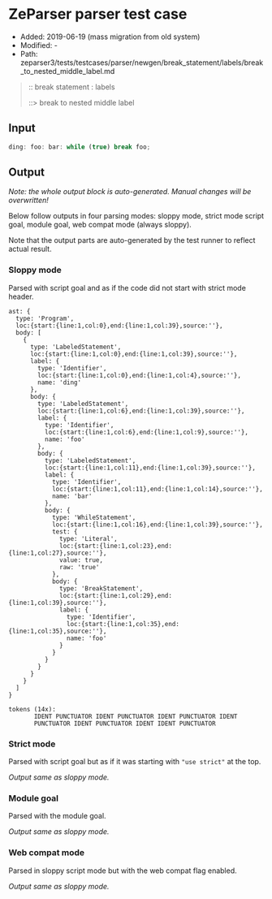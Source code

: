 # ZeParser parser test case

- Added: 2019-06-19 (mass migration from old system)
- Modified: -
- Path: zeparser3/tests/testcases/parser/newgen/break_statement/labels/break_to_nested_middle_label.md

> :: break statement : labels
>
> ::> break to nested middle label

## Input

`````js
ding: foo: bar: while (true) break foo;
`````

## Output

_Note: the whole output block is auto-generated. Manual changes will be overwritten!_

Below follow outputs in four parsing modes: sloppy mode, strict mode script goal, module goal, web compat mode (always sloppy).

Note that the output parts are auto-generated by the test runner to reflect actual result.

### Sloppy mode

Parsed with script goal and as if the code did not start with strict mode header.

`````
ast: {
  type: 'Program',
  loc:{start:{line:1,col:0},end:{line:1,col:39},source:''},
  body: [
    {
      type: 'LabeledStatement',
      loc:{start:{line:1,col:0},end:{line:1,col:39},source:''},
      label: {
        type: 'Identifier',
        loc:{start:{line:1,col:0},end:{line:1,col:4},source:''},
        name: 'ding'
      },
      body: {
        type: 'LabeledStatement',
        loc:{start:{line:1,col:6},end:{line:1,col:39},source:''},
        label: {
          type: 'Identifier',
          loc:{start:{line:1,col:6},end:{line:1,col:9},source:''},
          name: 'foo'
        },
        body: {
          type: 'LabeledStatement',
          loc:{start:{line:1,col:11},end:{line:1,col:39},source:''},
          label: {
            type: 'Identifier',
            loc:{start:{line:1,col:11},end:{line:1,col:14},source:''},
            name: 'bar'
          },
          body: {
            type: 'WhileStatement',
            loc:{start:{line:1,col:16},end:{line:1,col:39},source:''},
            test: {
              type: 'Literal',
              loc:{start:{line:1,col:23},end:{line:1,col:27},source:''},
              value: true,
              raw: 'true'
            },
            body: {
              type: 'BreakStatement',
              loc:{start:{line:1,col:29},end:{line:1,col:39},source:''},
              label: {
                type: 'Identifier',
                loc:{start:{line:1,col:35},end:{line:1,col:35},source:''},
                name: 'foo'
              }
            }
          }
        }
      }
    }
  ]
}

tokens (14x):
       IDENT PUNCTUATOR IDENT PUNCTUATOR IDENT PUNCTUATOR IDENT
       PUNCTUATOR IDENT PUNCTUATOR IDENT IDENT PUNCTUATOR
`````

### Strict mode

Parsed with script goal but as if it was starting with `"use strict"` at the top.

_Output same as sloppy mode._

### Module goal

Parsed with the module goal.

_Output same as sloppy mode._

### Web compat mode

Parsed in sloppy script mode but with the web compat flag enabled.

_Output same as sloppy mode._
